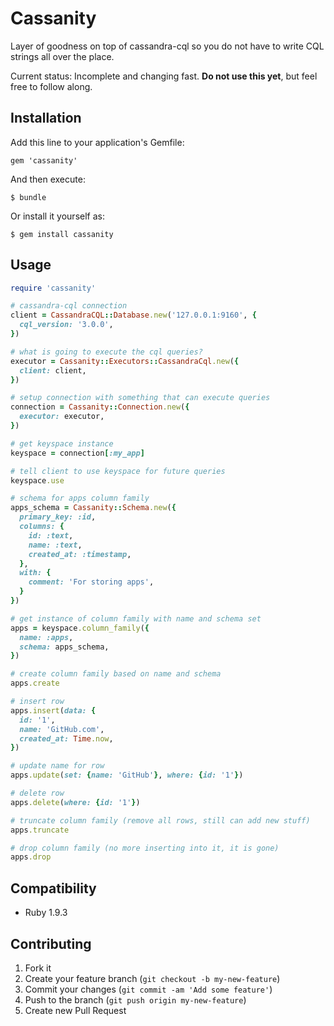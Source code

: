 # Cassanity

Layer of goodness on top of cassandra-cql so you do not have to write CQL strings all over the place.

Current status: Incomplete and changing fast. **Do not use this yet**, but feel free to follow along.

## Installation

Add this line to your application's Gemfile:

    gem 'cassanity'

And then execute:

    $ bundle

Or install it yourself as:

    $ gem install cassanity

## Usage

```ruby
require 'cassanity'

# cassandra-cql connection
client = CassandraCQL::Database.new('127.0.0.1:9160', {
  cql_version: '3.0.0',
})

# what is going to execute the cql queries?
executor = Cassanity::Executors::CassandraCql.new({
  client: client,
})

# setup connection with something that can execute queries
connection = Cassanity::Connection.new({
  executor: executor,
})

# get keyspace instance
keyspace = connection[:my_app]

# tell client to use keyspace for future queries
keyspace.use

# schema for apps column family
apps_schema = Cassanity::Schema.new({
  primary_key: :id,
  columns: {
    id: :text,
    name: :text,
    created_at: :timestamp,
  },
  with: {
    comment: 'For storing apps',
  }
})

# get instance of column family with name and schema set
apps = keyspace.column_family({
  name: :apps,
  schema: apps_schema,
})

# create column family based on name and schema
apps.create

# insert row
apps.insert(data: {
  id: '1',
  name: 'GitHub.com',
  created_at: Time.now,
})

# update name for row
apps.update(set: {name: 'GitHub'}, where: {id: '1'})

# delete row
apps.delete(where: {id: '1'})

# truncate column family (remove all rows, still can add new stuff)
apps.truncate

# drop column family (no more inserting into it, it is gone)
apps.drop
```

## Compatibility

* Ruby 1.9.3

## Contributing

1. Fork it
2. Create your feature branch (`git checkout -b my-new-feature`)
3. Commit your changes (`git commit -am 'Add some feature'`)
4. Push to the branch (`git push origin my-new-feature`)
5. Create new Pull Request
